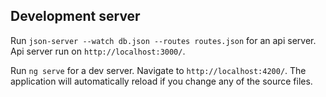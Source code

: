 ## Development server

Run `json-server --watch db.json --routes routes.json` for an api server. Api server run on `http://localhost:3000/`.

Run `ng serve` for a dev server. Navigate to `http://localhost:4200/`. The application will automatically reload if you change any of the source files.
